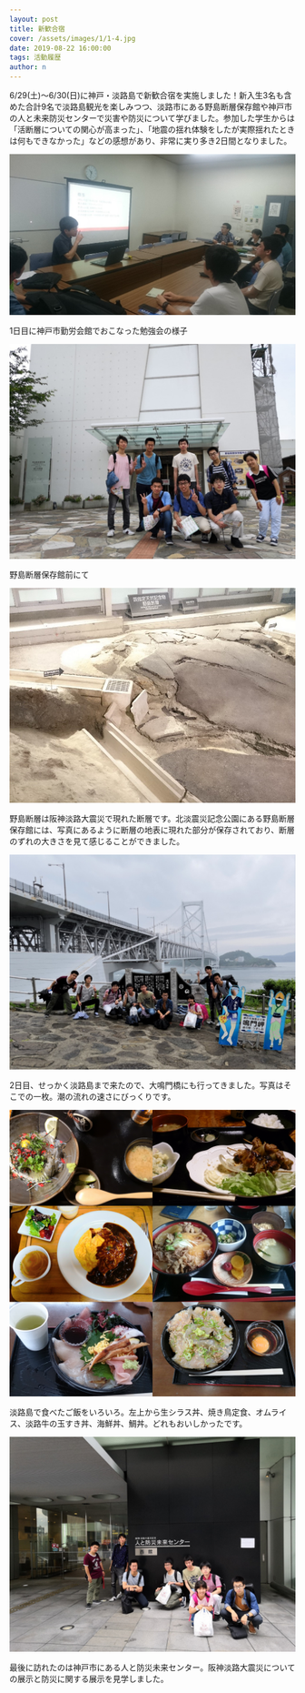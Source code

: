 ```yaml
---
layout: post
title: 新歓合宿
cover: /assets/images/1/1-4.jpg
date: 2019-08-22 16:00:00
tags: 活動履歴
author: n
---
```


6/29(土)～6/30(日)に神戸・淡路島で新歓合宿を実施しました！新入生3名も含めた合計9名で淡路島観光を楽しみつつ、淡路市にある野島断層保存館や神戸市の人と未来防災センターで災害や防災について学びました。参加した学生からは「活断層についての関心が高まった」、「地震の揺れ体験をしたが実際揺れたときは何もできなかった」などの感想があり、非常に実り多き2日間となりました。

![勉強会](/assets/images/1/1-1.jpg)

1日目に神戸市勤労会館でおこなった勉強会の様子

![野島断層保存館](/assets/images/1/1-2.jpg)

野島断層保存館前にて

![野島断層](/assets/images/1/1-3.jpg)

野島断層は阪神淡路大震災で現れた断層です。北淡震災記念公園にある野島断層保存館には、写真にあるように断層の地表に現れた部分が保存されており、断層のずれの大きさを見て感じることができました。

![大鳴門橋](/assets/images/1/1-4.jpg)

2日目、せっかく淡路島まで来たので、大鳴門橋にも行ってきました。写真はそこでの一枚。潮の流れの速さにびっくりです。

![ごはん](/assets/images/1/1-5.jpg)

淡路島で食べたご飯をいろいろ。左上から生シラス丼、焼き鳥定食、オムライス、淡路牛の玉すき丼、海鮮丼、鯛丼。どれもおいしかったです。

![人と防災未来センター](/assets/images/1/1-6.jpg)

最後に訪れたのは神戸市にある人と防災未来センター。阪神淡路大震災についての展示と防災に関する展示を見学しました。



